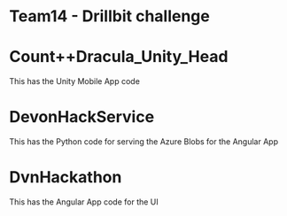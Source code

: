 # Team14 - Drillbit challenge

# Count++Dracula_Unity_Head

This has the Unity Mobile App code

# DevonHackService

This has the Python code for serving the Azure Blobs for the Angular App

# DvnHackathon

This has the Angular App code for the UI
